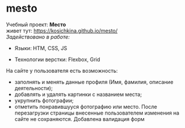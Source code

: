 # mesto 
Учебный проект: **Место**   
живет тут: https://kosichkina.github.io/mesto/   
*Задействовано в работе:* 
+ Языки: HTM, CSS, JS

+ Технологии верстки: Flexbox, Grid

На сайте у пользователя есть возможность: 
- заполнять и менять данные профиля (Имя, фамилия, описание деятельности);
- добавлять и удалять картинки с названием места;
- укрупнить фотографии; 
- отметить понравившууся фотографию или место.
После перезагрузки страницы внесенные пользователем изменения на сайте не сохраняются.
Добавлена валидация форм



